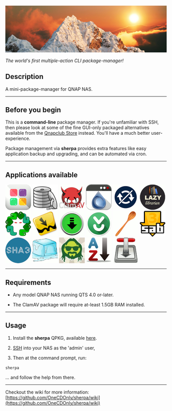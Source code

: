 ![icon](images/sherpa.wide.png)

*The world's first multiple-action CLI package-manager!*

## Description

A mini-package-manager for QNAP NAS.

---
## Before you begin

This is a **command-line** package manager. If you're unfamiliar with SSH, then please look at some of the fine GUI-only packaged alternatives available from the [Qnapclub Store](https://qnapclub.eu/en) instead. You'll have a much better user-experience.

Package management via **sherpa** provides extra features like easy application backup and upgrading, and can be automated via cron.

---
## Applications available
[![Entware](images/Entware.gif)](https://github.com/Entware/Entware/wiki)
[![Par2](images/Par2.gif)](https://github.com/Parchive/par2cmdline)
[![ClamAV](images/ClamAV.gif)](https://www.clamav.net/) [![Deluge](images/Deluge-web.gif)](https://dev.deluge-torrent.org/)
[![HideThatBanner](images/HideThatBanner.gif)](https://github.com/OneCDOnly/HideThatBanner)
[![LazyLibrarian](images/LazyLibrarian.gif)](https://lazylibrarian.gitlab.io/)
[![Medusa](images/OMedusa.gif)](https://github.com/pymedusa/Medusa)
[![Mylar3](images/Mylar3.gif)](https://github.com/mylar3/mylar3)
[![NZBGet](images/NZBGet.gif)](https://nzbget.net/)
[![nzbToMedia](images/nzbToMedia.gif)](https://github.com/clinton-hall/nzbToMedia)
[![RunLast](images/RunLast.gif)](https://github.com/OneCDOnly/RunLast)
[![SABnzbd](images/SABnzbd.gif)](https://sabnzbd.org/wiki/)
[![sha3sum](images/sha3sum.gif)](https://github.com/maandree/sha3sum)
[![SickChill](images/SickChill.gif)](https://github.com/SickChill/SickChill)
[![SickGear](images/OSickGear.gif)](https://github.com/SickGear/SickGear/wiki)
[![SortMyQPKGs](images/SortMyQPKGs.gif)](https://github.com/OneCDOnly/SortMyQPKGs)
[![Transmission](images/OTransmission.gif)](https://transmissionbt.com/)

---
## Requirements

- Any model QNAP NAS running QTS 4.0 or-later.

- The ClamAV package will require at-least 1.5GB RAM installed.

---
## Usage

1) Install the **sherpa** QPKG, available [here](https://github.com/OneCDOnly/sherpa/tree/main/QPKGs/sherpa/build).

2) [SSH](https://www.qnap.com/en/how-to/knowledge-base/article/how-to-access-qnap-nas-by-ssh/) into your NAS as the 'admin' user,

3) Then at the command prompt, run:

```
sherpa
```

... and follow the help from there.

---
Checkout the wiki for more information: [https://github.com/OneCDOnly/sherpa/wiki](https://github.com/OneCDOnly/sherpa/wiki)